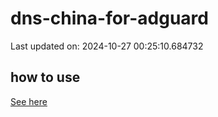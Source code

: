 # dns-china-for-adguard

Last updated on: 2024-10-27 00:25:10.684732

## how to use

[See here](https://github.com/AdguardTeam/AdGuardHome/wiki/Configuration#upstreams-from-file)